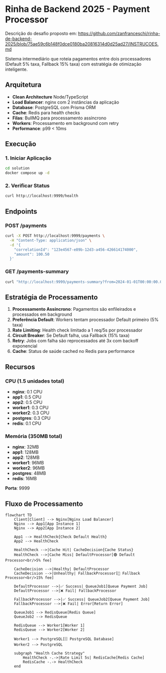 # Rinha de Backend 2025 - Payment Processor

Descrição do desafio proposto em: https://github.com/zanfranceschi/rinha-de-backend-2025/blob/75ae59c6b148f0dce0180ba20816314d0d25ad27/INSTRUCOES.md

Sistema intermediário que roteia pagamentos entre dois processadores (Default 5% taxa, Fallback 15% taxa) com estratégia de otimização inteligente.

## Arquitetura

- **Clean Architecture** Node/TypeScript
- **Load Balancer**: nginx com 2 instâncias da aplicação
- **Database**: PostgreSQL com Prisma ORM
- **Cache**: Redis para health checks
- **Filas**: BullMQ para processamento assíncrono
- **Workers**: Processamento em background com retry
- **Performance**: p99 < 10ms

## Execução

### 1. Iniciar Aplicação

```bash
cd solution
docker compose up -d
```

### 2. Verificar Status

```bash
curl http://localhost:9999/health
```

## Endpoints

### POST /payments

```bash
curl -X POST http://localhost:9999/payments \
  -H "Content-Type: application/json" \
  -d '{
    "correlationId": "123e4567-e89b-12d3-a456-426614174000",
    "amount": 100.50
  }'
```

### GET /payments-summary

```bash
curl "http://localhost:9999/payments-summary?from=2024-01-01T00:00:00.000Z&to=2024-12-31T23:59:59.999Z"
```

## Estratégia de Processamento

1. **Processamento Assíncrono**: Pagamentos são enfileirados e processados em background
2. **Preferência Default**: Workers tentam processador Default primeiro (5% taxa)
3. **Rate Limiting**: Health check limitado a 1 req/5s por processador
4. **Circuit Breaker**: Se Default falha, usa Fallback (15% taxa)
5. **Retry**: Jobs com falha são reprocessados até 3x com backoff exponencial
6. **Cache**: Status de saúde cached no Redis para performance

## Recursos

### CPU (1.5 unidades total)

- **nginx**: 0.1 CPU
- **app1**: 0.5 CPU
- **app2**: 0.5 CPU
- **worker1**: 0.3 CPU
- **worker2**: 0.3 CPU
- **postgres**: 0.3 CPU
- **redis**: 0.1 CPU

### Memória (350MB total)

- **nginx**: 32MB
- **app1**: 128MB
- **app2**: 128MB
- **worker1**: 96MB
- **worker2**: 96MB
- **postgres**: 48MB
- **redis**: 16MB

**Porta**: 9999

## Fluxo de Processamento

```mermaid
flowchart TD
    Client[Client] --> Nginx[Nginx Load Balancer]
    Nginx --> App1[App Instance 1]
    Nginx --> App2[App Instance 2]

    App1 --> HealthCheck{Check Default Health}
    App2 --> HealthCheck

    HealthCheck -->|Cache Hit| CacheDecision{Cache Status}
    HealthCheck -->|Cache Miss| DefaultProcessor[🟢 Default Processor<br/>5% fee]

    CacheDecision -->|Healthy| DefaultProcessor
    CacheDecision -->|Unhealthy| FallbackProcessor[🔴 Fallback Processor<br/>15% fee]

    DefaultProcessor -->|✅ Success| QueueJob1[Queue Payment Job]
    DefaultProcessor -->|❌ Fail| FallbackProcessor

    FallbackProcessor -->|✅ Success| QueueJob2[Queue Payment Job]
    FallbackProcessor -->|❌ Fail| Error[Return Error]

    QueueJob1 --> RedisQueue[Redis Queue]
    QueueJob2 --> RedisQueue

    RedisQueue --> Worker1[Worker 1]
    RedisQueue --> Worker2[Worker 2]

    Worker1 --> PostgreSQL[🗄️ PostgreSQL Database]
    Worker2 --> PostgreSQL

    subgraph "Health Cache Strategy"
        HealthCheck -.->|Rate Limit 5s| RedisCache[Redis Cache]
        RedisCache -.-> HealthCheck
    end
```
